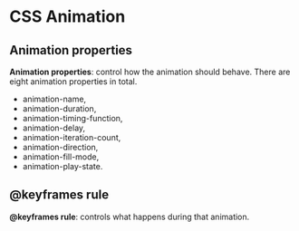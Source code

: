 # CSS Animation
## Animation properties
**Animation properties**: control how the animation should behave. There are eight animation properties in total.
  * animation-name, 
  * animation-duration, 
  * animation-timing-function, 
  * animation-delay, 
  * animation-iteration-count, 
  * animation-direction, 
  * animation-fill-mode,
  * animation-play-state.
## @keyframes rule 
**@keyframes rule**: controls what happens during that animation.
